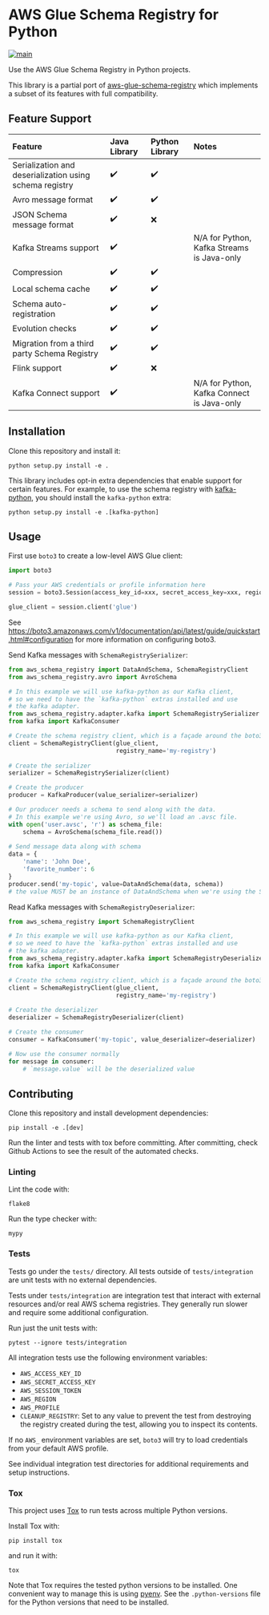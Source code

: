 # AWS Glue Schema Registry for Python

[![main](https://github.com/DisasterAWARE/aws-glue-schema-registry-python/actions/workflows/main.yml/badge.svg)](https://github.com/DisasterAWARE/aws-glue-schema-registry-python/actions/workflows/main.yml)

Use the AWS Glue Schema Registry in Python projects.

This library is a partial port of [aws-glue-schema-registry](https://github.com/awslabs/aws-glue-schema-registry) which implements a subset of its features with full compatibility.

## Feature Support

Feature | Java Library | Python Library | Notes
:------ | :----------- | :------------- | :----
Serialization and deserialization using schema registry | ✔️ | ✔️
Avro message format | ✔️ | ✔️
JSON Schema message format | ✔️ | ❌
Kafka Streams support | ✔️ | | N/A for Python, Kafka Streams is Java-only
Compression | ✔️ | ✔️ |
Local schema cache | ✔️ | ✔️
Schema auto-registration | ✔️ | ✔️
Evolution checks | ✔️ | ✔️
Migration from a third party Schema Registry | ✔️ | ✔️
Flink support | ✔️ | ❌
Kafka Connect support | ✔️ | | N/A for Python, Kafka Connect is Java-only

## Installation

Clone this repository and install it:

```
python setup.py install -e .
```

This library includes opt-in extra dependencies that enable support for certain features. For example, to use the schema registry with [kafka-python](https://pypi.org/project/kafka-python/), you should install the `kafka-python` extra:

```
python setup.py install -e .[kafka-python]
```

## Usage

First use `boto3` to create a low-level AWS Glue client:

```python
import boto3

# Pass your AWS credentials or profile information here
session = boto3.Session(access_key_id=xxx, secret_access_key=xxx, region_name='us-west-2')

glue_client = session.client('glue')
```

See https://boto3.amazonaws.com/v1/documentation/api/latest/guide/quickstart.html#configuration for more information on configuring boto3.

Send Kafka messages with `SchemaRegistrySerializer`:

```python
from aws_schema_registry import DataAndSchema, SchemaRegistryClient
from aws_schema_registry.avro import AvroSchema

# In this example we will use kafka-python as our Kafka client,
# so we need to have the `kafka-python` extras installed and use
# the kafka adapter.
from aws_schema_registry.adapter.kafka import SchemaRegistrySerializer
from kafka import KafkaConsumer

# Create the schema registry client, which is a façade around the boto3 glue client
client = SchemaRegistryClient(glue_client,
                              registry_name='my-registry')
                              
# Create the serializer
serializer = SchemaRegistrySerializer(client)

# Create the producer
producer = KafkaProducer(value_serializer=serializer)

# Our producer needs a schema to send along with the data.
# In this example we're using Avro, so we'll load an .avsc file.
with open('user.avsc', 'r') as schema_file:
    schema = AvroSchema(schema_file.read())
    
# Send message data along with schema
data = {
    'name': 'John Doe',
    'favorite_number': 6
}
producer.send('my-topic', value=DataAndSchema(data, schema))
# the value MUST be an instance of DataAndSchema when we're using the SchemaRegistrySerializer
```

Read Kafka messages with `SchemaRegistryDeserializer`:

```python
from aws_schema_registry import SchemaRegistryClient

# In this example we will use kafka-python as our Kafka client,
# so we need to have the `kafka-python` extras installed and use
# the kafka adapter.
from aws_schema_registry.adapter.kafka import SchemaRegistryDeserializer
from kafka import KafkaConsumer

# Create the schema registry client, which is a façade around the boto3 glue client
client = SchemaRegistryClient(glue_client,
                              registry_name='my-registry')
                              
# Create the deserializer
deserializer = SchemaRegistryDeserializer(client)

# Create the consumer
consumer = KafkaConsumer('my-topic', value_deserializer=deserializer)

# Now use the consumer normally
for message in consumer:
    # `message.value` will be the deserialized value
```

## Contributing

Clone this repository and install development dependencies:

```
pip install -e .[dev]
```

Run the linter and tests with tox before committing. After committing, check Github Actions to see the result of the automated checks.

### Linting

Lint the code with:

```
flake8
```

Run the type checker with:

```
mypy
```

### Tests

Tests go under the `tests/` directory. All tests outside of `tests/integration` are unit tests with no external dependencies.

Tests under `tests/integration` are integration test that interact with external resources and/or real AWS schema registries. They generally run slower and require some additional configuration.

Run just the unit tests with:

```
pytest --ignore tests/integration
```

All integration tests use the following environment variables:

- `AWS_ACCESS_KEY_ID`
- `AWS_SECRET_ACCESS_KEY`
- `AWS_SESSION_TOKEN`
- `AWS_REGION`
- `AWS_PROFILE`
- `CLEANUP_REGISTRY`: Set to any value to prevent the test from destroying the registry created during the test, allowing you to inspect its contents.

If no `AWS_` environment variables are set, `boto3` will try to load credentials from your default AWS profile.

See individual integration test directories for additional requirements and setup instructions.

### Tox

This project uses [Tox](https://tox.wiki/en/latest/) to run tests across multiple Python versions.

Install Tox with:

```
pip install tox
```

and run it with:

```
tox
```

Note that Tox requires the tested python versions to be installed. One convenient way to manage this is using [pyenv](https://github.com/pyenv/pyenv#installation). See the `.python-versions` file for the Python versions that need to be installed.
